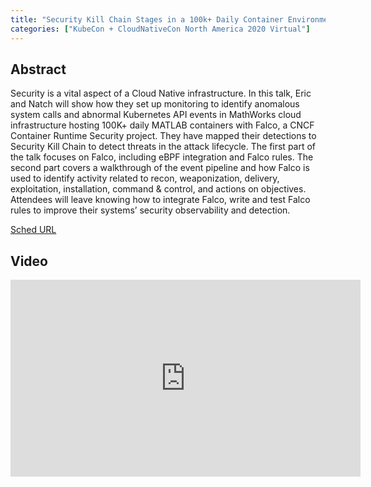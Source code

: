 ```yaml
---
title: "Security Kill Chain Stages in a 100k+ Daily Container Environment with Falco - Natch Ruengsakulrach & Eric Hollis, MathWorks"
categories: ["KubeCon + CloudNativeCon North America 2020 Virtual"]
---
```


## Abstract

Security is a vital aspect of a Cloud Native infrastructure. In this talk, Eric and Natch will show how they set up monitoring to identify anomalous system calls and abnormal Kubernetes API events in MathWorks cloud infrastructure hosting 100K+ daily MATLAB containers with Falco, a CNCF Container Runtime Security project. They have mapped their detections to Security Kill Chain to detect threats in the attack lifecycle. The first part of the talk focuses on Falco, including eBPF integration and Falco rules. The second part covers a walkthrough of the event pipeline and how Falco is used to identify activity related to recon, weaponization, delivery, exploitation, installation, command & control, and actions on objectives. Attendees will leave knowing how to integrate Falco, write and test Falco rules to improve their systems’ security observability and detection.

[Sched URL](https://kccncna20.sched.com/event/5b2cfac220b2b22a3ffa2a38986552ab)

## Video

<iframe width='560' height='315' src='https://www.youtube.com/embed/L-5RYBTV010' frameborder='0' allow='accelerometer; autoplay; encrypted-media; gyroscope; picture-in-picture' allowfullscreen></iframe>
